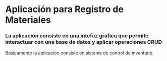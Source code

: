 # Aplicación para Registro de Materiales

### La aplicación consiste en una intefaz gráfica que permite interactuar con una base de datos y aplicar operaciones CRUD

Básicamente la aplicación consiste en sistema de control de inventario.